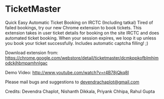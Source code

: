 TicketMaster
============
Quick Easy Automatic Ticket Booking on IRCTC (Including tatkal)
Tired of failed bookings, try our new Chrome extension to book tickets. This extension takes in user ticket details for booking on the site IRCTC and does automated ticket booking. When your session expires, we loop it up unless you book your ticket successfully.
Includes automatic captcha filling! ;)

Download extension from: https://chrome.google.com/webstore/detail/ticketmaster/dcmkppkofblmhjmodckjhbmpamhnlgac

Demo Video: http://www.youtube.com/watch?v=r4B78jQkq8I

Please mail bugs and suggestions to devendrachaplot@gmail.com

Credits: Devendra Chaplot, Nishanth Dikkala, Priyank Chhipa, Rahul Gupta 
